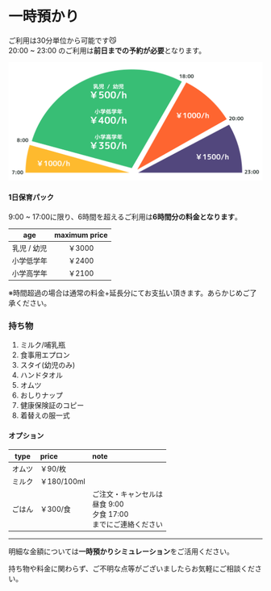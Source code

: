 # 一時預かり

ご利用は30分単位から可能です😼  
20:00 ~ 23:00 のご利用は**前日までの予約が必要**となります。

![as?fetch=hast](../svg/temp.fee.svg)

#### 1日保育パック

9:00 ~ 17:00に限り、6時間を超えるご利用は**6時間分の料金となります**。

|age|maximum price|
|:-:|:-:|
|乳児 / 幼児|￥3000|
|小学低学年|￥2400|
|小学高学年|￥2100|

※時間超過の場合は通常の料金+延長分にてお支払い頂きます。あらかじめご了承ください。

### 持ち物

1. ミルク/哺乳瓶
1. 食事用エプロン
1. スタイ(幼児のみ)
1. ハンドタオル
1. オムツ
1. おしりナップ
1. 健康保険証のコピー
1. 着替えの服一式

#### オプション

|type|price|note|
|:--:|:--|:--|
|オムツ|￥90/枚||
|ミルク|￥180/100ml||
|ごはん|￥300/食|ご注文・キャンセルは<br>昼食 9:00<br>夕食 17:00<br>までにご連絡ください|

***

明細な金額については**一時預かりシミュレーション**をご活用ください。

持ち物や料金に関わらず、ご不明な点等がございましたらお気軽にご相談ください。

